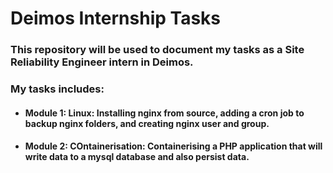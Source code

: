 # Deimos Internship Tasks

### This repository will be used to document my tasks as a Site Reliability Engineer intern in Deimos.

### My tasks includes:

- #### Module 1: Linux: Installing nginx from source, adding a cron job to backup nginx folders, and creating nginx user and group.

- #### Module 2: COntainerisation: Containerising a PHP application that will write data to a mysql database and also persist data.
